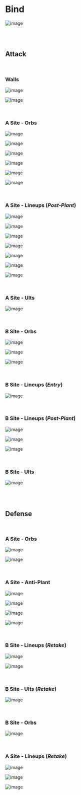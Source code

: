 # Bind
![image](bind.jpg)



&nbsp;  
&nbsp;  
## Attack

&nbsp;  
### Walls
![image](attack-walls.jpg)
&nbsp;  

![image](attack-B-wall1.jpg)
&nbsp;  

&nbsp;  
### A Site - Orbs
![image](attack-A-orb-1.jpg)
&nbsp;  

![image](attack-A-orb-2.jpg)
&nbsp;  

![image](attack-A-orb3.jpg)
&nbsp;  

![image](attack-A-orb4.jpg)
&nbsp;  

![image](attack-A-orb5.jpg)
&nbsp;  

![image](attack-A-orb6.jpg)
&nbsp;  

&nbsp;  
### A Site - Lineups  (*Post-Plant*)
![image](A-lineup1.jpg)
&nbsp;  

![image](A-lineup3.jpg)
&nbsp;  

![image](A-lineup4.jpg)
&nbsp;  

![image](attack-A-lineup1.jpg)
&nbsp;  

![image](attack-A-lineup2.jpg)
&nbsp;  

![image](attack-A-lineup3.jpg)
&nbsp;  

![image](A-lineup2.jpg)
&nbsp;  

&nbsp;  
### A Site - Ults
![image](attack-A-ult1.jpg)
&nbsp;  


&nbsp;  
### B Site - Orbs
![image](attack-B-orb-1.jpg)
&nbsp;  

![image](attack-B-orb-2.jpg)
&nbsp;  

![image](attack-B-orb3.jpg)
&nbsp;  

&nbsp;  
### B Site - Lineups (*Entry*)
![image](attack-B-entry1.jpg)
&nbsp;  

&nbsp;  
### B Site - Lineups (*Post-Plant*)
![image](B-lineup1.jpg)
&nbsp;  

![image](B-lineup2.jpg)
&nbsp;  

![image](B-lineup3.jpg)
&nbsp;  

&nbsp;  
### B Site - Ults
![image](attack-B-ult1.jpg)
&nbsp;  



&nbsp;  
&nbsp;  
## Defense

&nbsp;  
### A Site - Orbs
![image](defense-A-orb1.jpg)
&nbsp;  

![image](defense-A-orb2.jpg)
&nbsp;  

&nbsp;  
### A Site - Anti-Plant
![image](defense-A-anti1.jpg)
&nbsp;  

![image](defense-A-anti2.jpg)
&nbsp;  

![image](defense-A-anti3.jpg)
&nbsp;  

![image](defense-A-anti4.jpg)
&nbsp;  

&nbsp;  
### B Site - Lineups (*Retake*)
![image](retake-B-1.jpg)
&nbsp;  

![image](retake-B-2.jpg)
&nbsp;  

&nbsp;  
### B Site - Ults (*Retake*)
![image](retake-B-ult1.jpg)
&nbsp;  

&nbsp;  
### B Site - Orbs
![image](defense-B-orb1.jpg)
&nbsp;  

&nbsp;  
### A Site - Lineups (*Retake*)
![image](retake-A1.jpg)
&nbsp;  

![image](retake-A2.jpg)
&nbsp;  

![image](retake-A3.jpg)
&nbsp;  
